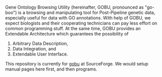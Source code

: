 Gene Ontology Browsing Utility (hereinafter, GOBU, pronounced as "go-boo") is a browsing and manipulating tool for Post-Pipeline genetic data, especially useful for data with GO annotations. With help of GOBU, we expect biologists and their cooperating technicians can pay less effort on common programming stuff. At the same time, GOBU provides an Extendable Architecture which guarantees the possibility of

1. Arbitrary Data Description,
2. Data Integration, and
3. Extendable User Interface.

This repository is currently for [gobu](https://sourceforge.net/projects/gobu/) at SourceForge. We would setup manual pages here first, and then programs.
